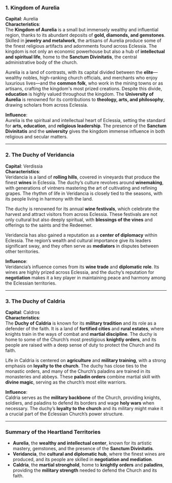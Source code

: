### **1. Kingdom of Aurelia**

**Capital**: Aurelia  
**Characteristics**:  
The **Kingdom of Aurelia** is a small but immensely wealthy and influential region, thanks to its abundant deposits of **gold, diamonds, and gemstones**. Skilled in **jewelry and metalwork**, the artisans of Aurelia produce some of the finest religious artifacts and adornments found across Eclessia. The kingdom is not only an economic powerhouse but also a hub of **intellectual and spiritual life**, home to the **Sanctum Divinitatis**, the central administrative body of the church.

Aurelia is a land of contrasts, with its capital divided between the **elite**—wealthy nobles, high-ranking church officials, and merchants who enjoy luxurious lives—and the **common folk**, who work in the mining towns or as artisans, crafting the kingdom's most prized creations. Despite this divide, **education** is highly valued throughout the kingdom. The **University of Aurelia** is renowned for its contributions to **theology, arts, and philosophy**, drawing scholars from across Eclessia.

**Influence**:  
Aurelia is the spiritual and intellectual heart of Eclessia, setting the standard for **arts, education**, and **religious leadership**. The presence of the **Sanctum Divinitatis** and the **university** gives the kingdom immense influence in both religious and secular matters.

---

### **2. The Duchy of Veridancia**

**Capital**: Verdissia  
**Characteristics**:  
Veridancia is a land of **rolling hills**, covered in vineyards that produce the finest **wines** in Eclessia. The duchy’s culture revolves around **winemaking**, with generations of vintners mastering the art of cultivating and refining grapes. The rhythm of life in Veridancia is closely tied to the seasons, with its people living in harmony with the land.

The duchy is renowned for its annual **wine festivals**, which celebrate the harvest and attract visitors from across Eclessia. These festivals are not only cultural but also deeply spiritual, with **blessings of the vines** and offerings to the saints and the Redeemer.

Veridancia has also gained a reputation as a **center of diplomacy** within Eclessia. The region’s wealth and cultural importance give its leaders significant sway, and they often serve as **mediators** in disputes between other territories.

**Influence**:  
Veridancia’s influence comes from its **wine trade** and **diplomatic role**. Its wines are highly prized across Eclessia, and the duchy’s reputation for **negotiation** makes it a key player in maintaining peace and harmony among the Eclessian territories.

---

### **3. The Duchy of Caldria**

**Capital**: Caldros  
**Characteristics**:  
The **Duchy of Caldria** is known for its **military tradition** and its role as a defender of the faith. It is a land of **fortified cities** and **rural estates**, where knights train in the ways of combat and **martial discipline**. The duchy is home to some of the Church’s most prestigious **knightly orders**, and its people are raised with a deep sense of duty to protect the Church and its faith.

Life in Caldria is centered on **agriculture** and **military training**, with a strong emphasis on **loyalty to the church**. The duchy has close ties to the monastic orders, and many of the Church’s paladins are trained in its monasteries and abbeys. These **paladin orders** combine martial skill with **divine magic**, serving as the church’s most elite warriors.

**Influence**:  
Caldria serves as the **military backbone** of the Church, providing knights, soldiers, and paladins to defend its borders and wage **holy wars** when necessary. The duchy’s **loyalty to the church** and its military might make it a crucial part of the Eclessian Church’s power structure.

---

### **Summary of the Heartland Territories**

- **Aurelia**, the **wealthy and intellectual center**, known for its artistic mastery, gemstones, and the presence of the **Sanctum Divinitatis**.
- **Veridancia**, the **cultural and diplomatic hub**, where the finest wines are produced, and its people are skilled in **negotiation and mediation**.
- **Caldria**, the **martial stronghold**, home to **knightly orders** and **paladins**, providing the **military strength** needed to defend the Church and its faith.

